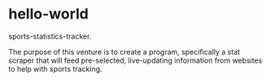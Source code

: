 # hello-world
sports-statistics-tracker.

The purpose of this venture is to create a program, specifically a stat scraper that will feed pre-selected, live-updating information from websites to help with sports tracking. 
